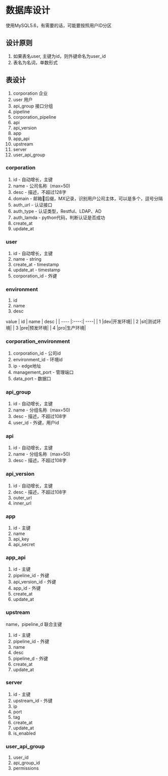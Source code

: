 # 数据库设计

使用MySQL5.6，有需要的话，可能要按照用户ID分区

## 设计原则

1. 如果表名user, 主键为id，则外键命名为user_id
1. 表名为名词，单数形式

## 表设计

1. corporation 企业
1. user 用户
1. api_group 接口分组
1. pipeline
1. corporation_pipeline
1. api
1. api_version
1. app
1. app_api
1. upstream
1. server
1. user\_api\_group

### corporation

1. id - 自动增长，主键
1. name - 公司名称（max=50)
1. desc - 描述，不超过128字
1. domain - 邮箱后缀，MX记录，识别用户公司主体，可以是多个，逗号分隔
1. auth_url - 认证接口
1. auth_type - 认证类型，Restful、LDAP、AD
1. auth_lamda - python代码，判断认证是否成功
1. create_at
1. update_at

### user

1. id - 自动增长，主键
1. name - string
1. create_at - timestamp
1. update_at - timestamp
1. corporation_id - 外键

### environment

1. id
1. name
1. desc

value
| id   | name | desc |
| ---- |:----:| ----|
| 1 |dev|开发环境|
| 2 |sit|测试环境|
| 3 |pre|预发环境|
| 4 |pro|生产环境|

### corporation_environment

1. corporation_id - 公司id
1. environment_id - 环境id
1. ip - edge地址
1. management_port - 管理端口
1. data_port - 数据口

### api_group

1. id - 自动增长，主键
1. name - 分组名称（max=50)
1. desc - 描述，不超过108字
1. user_id - 外键，用户id

### api

1. id - 自动增长，主键
1. name - 分组名称（max=50)
1. desc - 描述，不超过108字

### api_version

1. id - 自动增长，主键
1. desc - 描述，不超过108字
1. outer_url
1. inner_url

### 

### app

1. id - 主键
1. name
1. api_key
1. api_secret

### app_api

1. id - 主键
1. pipeline_id - 外键
1. api_version_id - 外键
1. app_id - 外键
1. create_at
1. update_at

### upstream

name，pipeline_d 联合主键

1. id - 主键
1. pipeline_id - 外键
1. name
1. desc
1. pipeline_d - 外键
1. create_at
1. update_at

### server

1. id - 主键
1. upstream_id - 外键
1. ip
1. port
1. tag
1. create_at
1. update_at
1. is_enabled

### user\_api\_group

1. user_id
1. api_group_id
1. permissions
